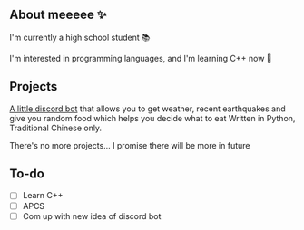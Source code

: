 ## About meeeee ✨
I'm currently a high school student 📚

I'm interested in programming languages, and I'm learning C++ now 🔮

## Projects
[A little discord bot](https://github.com/shark-speare/Shibabot) that allows you to get weather, recent earthquakes and give you random food which helps you decide what to eat
Written in Python, Traditional Chinese only.

There's no more projects...
I promise there will be more in future

## To-do
- [ ] Learn C++
- [ ] APCS
- [ ] Com up with new idea of discord bot
